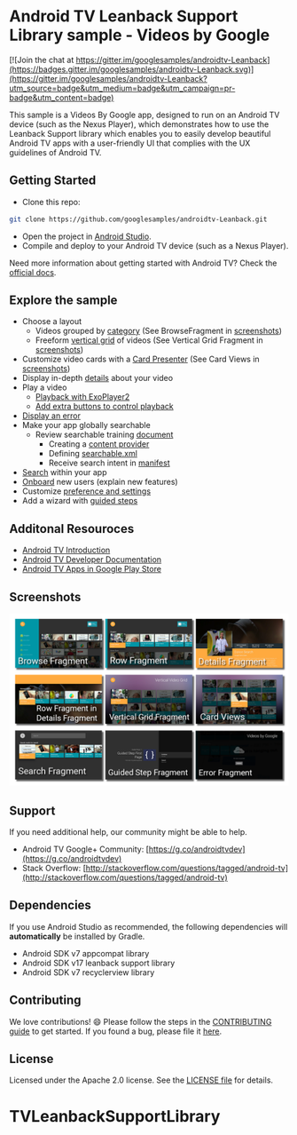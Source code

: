 # Android TV Leanback Support Library sample - Videos by Google

[![Join the chat at https://gitter.im/googlesamples/androidtv-Leanback](https://badges.gitter.im/googlesamples/androidtv-Leanback.svg)](https://gitter.im/googlesamples/androidtv-Leanback?utm_source=badge&utm_medium=badge&utm_campaign=pr-badge&utm_content=badge)

This sample is a Videos By Google app, designed to run on an Android TV device (such as the Nexus Player), which demonstrates how to use the Leanback Support library which enables you to easily develop beautiful Android TV apps with a user-friendly UI that complies with the UX guidelines of Android TV.


## Getting Started

- Clone this repo:

```sh
git clone https://github.com/googlesamples/androidtv-Leanback.git
```

- Open the project in [Android Studio][studio].
- Compile and deploy to your Android TV device (such as a Nexus Player).

Need more information about getting started with Android TV? Check the [official docs][getting-started].

## Explore the sample

- Choose a layout
  - Videos grouped by [category][mainfragment] (See BrowseFragment in [screenshots][screenshots])
  - Freeform [vertical grid][verticalgridfragment] of videos (See Vertical Grid Fragment in [screenshots][screenshots])
- Customize video cards with a [Card Presenter][cardpresenter] (See Card Views in [screenshots][screenshots])
- Display in-depth [details][detailsfragment] about your video
- Play a video
  - [Playback with ExoPlayer2][playbackfragment]
  - [Add extra buttons to control playback][videoplayerglue]
- [Display an error][errorfragment]
- Make your app globally searchable
  - Review searchable training [document][searchable]
     - Creating a [content provider][videoprovider]
     - Defining [searchable.xml][searchable.xml]
     - Receive search intent in [manifest][manifestsearch]
- [Search][searchfragment] within your app
- [Onboard][onboardingfragment] new users (explain new features)
- Customize [preference and settings][settingsfragment]
- Add a wizard with [guided steps][guidedstep]

[screenshots]: https://github.com/googlesamples/androidtv-Leanback#screenshots

[manifestsearch]: https://github.com/googlesamples/androidtv-Leanback/blob/master/app/src/main/AndroidManifest.xml#L79

[searchfragment]: https://github.com/googlesamples/androidtv-Leanback/blob/master/app/src/main/java/com/example/android/tvleanback/ui/SearchFragment.java

[cardpresenter]: https://github.com/googlesamples/androidtv-Leanback/blob/master/app/src/main/java/com/example/android/tvleanback/presenter/CardPresenter.java

[searchable.xml]: https://github.com/googlesamples/androidtv-Leanback/blob/master/app/src/main/res/xml/searchable.xml

[searchable]: https://developer.android.com/training/tv/discovery/searchable.html

[videoprovider]: https://github.com/googlesamples/androidtv-Leanback/blob/master/app/src/main/java/com/example/android/tvleanback/data/VideoProvider.java

[errorfragment]: https://github.com/googlesamples/androidtv-Leanback/blob/master/app/src/main/java/com/example/android/tvleanback/ui/BrowseErrorFragment.java

[mainfragment]: https://github.com/googlesamples/androidtv-Leanback/blob/master/app/src/main/java/com/example/android/tvleanback/ui/MainFragment.java

[detailsfragment]: https://github.com/googlesamples/androidtv-Leanback/blob/master/app/src/main/java/com/example/android/tvleanback/ui/VideoDetailsFragment.java

[verticalgridfragment]: https://github.com/googlesamples/androidtv-Leanback/blob/master/app/src/main/java/com/example/android/tvleanback/ui/VerticalGridFragment.java

[guidedstep]: https://github.com/googlesamples/androidtv-Leanback/blob/master/app/src/main/java/com/example/android/tvleanback/ui/GuidedStepActivity.java

[onboardingfragment]: https://github.com/googlesamples/androidtv-Leanback/blob/master/app/src/main/java/com/example/android/tvleanback/ui/OnboardingFragment.java

[settingsfragment]: https://github.com/googlesamples/androidtv-Leanback/blob/master/app/src/main/java/com/example/android/tvleanback/ui/SettingsFragment.java

[videoplayerglue]: https://github.com/googlesamples/androidtv-Leanback/blob/master/app/src/main/java/com/example/android/tvleanback/player/VideoPlayerGlue.java

[playbackfragment]: https://github.com/googlesamples/androidtv-Leanback/blob/master/app/src/main/java/com/example/android/tvleanback/ui/PlaybackFragment.java

## Additonal Resouroces

- [Android TV Introduction](http://www.android.com/tv/)
- [Android TV Developer Documentation](http://developer.android.com/tv)
- [Android TV Apps in Google Play Store][store-apps]


## Screenshots

[![Screenshot](screenshots/atv-leanback-all.png)](https://raw.githubusercontent.com/googlesamples/androidtv-Leanback/master/screenshots/atv-leanback-all.png)

## Support

If you need additional help, our community might be able to help.

- Android TV Google+ Community: [https://g.co/androidtvdev](https://g.co/androidtvdev)
- Stack Overflow: [http://stackoverflow.com/questions/tagged/android-tv](http://stackoverflow.com/questions/tagged/android-tv)

## Dependencies

If you use Android Studio as recommended, the following dependencies will **automatically** be installed by Gradle.

- Android SDK v7 appcompat library
- Android SDK v17 leanback support library
- Android SDK v7 recyclerview library

## Contributing

We love contributions! :smile: Please follow the steps in the [CONTRIBUTING guide][contributing] to get started. If you found a bug, please file it [here][bugs].

## License

Licensed under the Apache 2.0 license. See the [LICENSE file][license] for details.

[store-apps]: https://play.google.com/store/apps/collection/promotion_3000e26_androidtv_apps_all
[studio]: https://developer.android.com/tools/studio/index.html
[getting-started]: https://developer.android.com/training/tv/start/start.html
[bugs]: https://github.com/googlesamples/androidtv-Leanback/issues/new
[contributing]: CONTRIBUTING.md
[license]: LICENSE
# TVLeanbackSupportLibrary
